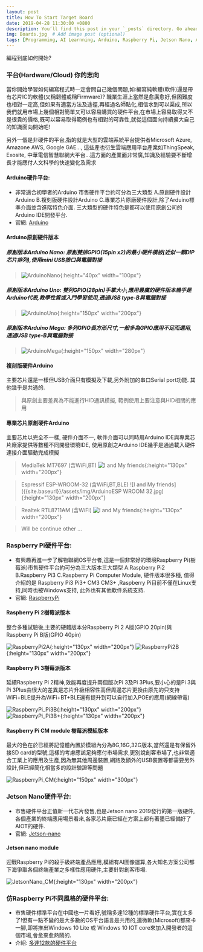 ```yaml
---
layout: post
title: How To Start Target Board
date: 2019-04-28 11:30:00 +0800
description: You’ll find this post in your `_posts` directory. Go ahead and edit it and re-build the site to see your changes. # Add post description (optional)
img: Boards.jpg  # Add image post (optional)
tags: [Programming, AI Learnning, Arduino, Raspberry Pi, Jetson Nano, Azure, AWS, Google GAE, Thingspeak, Exosite, 智慧聯網大平台] # add tag
---
```


編程到底如何開始?

### 平台(Hardware/Cloud) 你的志向
當你開始學習如何編寫程式時一定會問自己幾個問題,如:編寫純軟體(軟件)還是帶有芯片IC的軟體(又稱韌體或稱Firmware)? 職業生涯上當然是愈廣愈好,但困難度也相對一定高,但如果有適當方法及途徑,再經過名師點化,相信水到可以渠成,所以我們就用市場上幾個相對簡單又可以容易購買的硬件平台,在市場上容易取得又不是很貴的價格,既可以容易取得範例也有相對的可靠性,就從這個面向持續擴大自己的知識面向開始吧!

另外一個是非硬件的平台,指的就是大型的雲端系統平台提供者Microsoft Azure, Amazone AWS, Google GAE..., 這些產也衍生雲端應用平台產業如ThingSpeak, Exosite, 中華電信智慧聯網大平台...這方面的產業面非常廣,知識及經驗要不斷增長才能應付人文科學的快速變化及需求



#### Arduino硬件平台: 
* 非常適合初學者的Arduino 市售硬件平台約可分為三大類型 A.原創硬件設計Arduino B.複刻版硬件設計Arduino C.專業芯片原廠硬件設計,除了Arduino標準介面並含進階特色介面. 三大類型的硬件特色是都可以使用原創公司的Arduino IDE開發平台.
* 官網: [Arduino](https://www.arduino.cc/)

#### Arduino原創硬件版本
##### 原創版本Arduino Nano: 原創雙排GPIO(15pin x2)的最小硬件模板(近似一顆DIP芯片排列),使用mini USB接口與電腦對接
>![ArduinoNano]({{site.baseurl}}/assets/img/ArduinoNano.jpg){:height="40px" width="100px"}

##### 原創版本Arduino Uno: 雙列GPIO(28pin)手掌大小,應用最廣的硬件版本幾乎是Arduino代表,教學性質或入門學習使用,透過USB type-B與電腦對接
>![ArduinoUno]({{site.baseurl}}/assets/img/ArduinoUno.jpg){:height="150px" width="200px"}

##### 原創版本Arduino Mega: 多列GPIO長方形尺寸,一般多為GPIO應用不足而選用,透過USB type-B與電腦對接
>![ArduinoMega]({{site.baseurl}}/assets/img/ArduinoMega.jpg){:height="150px" width="280px"}

#### 複刻版硬件Arduino
主要芯片還是一樣但USB介面只有模擬及下載,另外附加的串口Serial port功能. 其他幾乎是共通的.
>與原創主要差異為不能進行HID通訊模擬, 範例使用上要注意與HID相關的應用

#### 專業芯片原創硬件Arduino
主要芯片以完全不一樣, 硬件介面不一, 軟件介面可以同時用Arduino IDE與專業芯片廠家提供等數種不同開發環境IDE, 使用原創之Arduino IDE幾乎是通過載入硬件連接介面驅動完成模擬
>MediaTek MT7697 (含WiFi,BT)
![I and My friends]({{site.baseurl}}/assets/img/ArduinoMT7697.jpg){:height="130px" width="200px"}

>Espressif ESP-WROOM-32 (含WiFi,BT,BLE)
![I and My friends]({{site.baseurl}}/assets/img/ArduinoESP WROOM 32.jpg){:height="130px" width="200px"}

>Realtek RTL8711AM (含WiFi)
![I and My friends]({{site.baseurl}}/assets/img/ArduinoRTL8711AM.jpg){:height="130px" width="200px"}

>Will be continue other ...



### Raspberry Pi硬件平台: 
* 有興趣再進一步了解物聯網OS平台者,這是一個非常好的環境Raspberry Pi(樹莓派)市售硬件平台約可分為三大版本三大類型 A.Raspberry Pi2 B.Raspberry Pi3 C.Raspberry Pi Computer Module, 硬件版本很多種, 值得介紹的是 Raspberry Pi3 Pi3+ CM3 CM3+ ,Raspberry Pi目前不僅在Linux支持,同時也被Windows支持, 此外也有其他軟件系統支持.
* 官網: [RaspberryPi](https://www.raspberrypi.com.tw/)

#### Raspberry Pi 2樹莓派版本
整合多種試驗後,主要的硬體版本分Raspberry Pi 2 A版(GPIO 20pin)與Raspberry Pi B版(GPIO 40pin)
>
![RaspberryPi2A]({{site.baseurl}}/assets/img/RaspberryPi2A.jpg){:height="130px" width="200px"}
![RaspberryPi2B]({{site.baseurl}}/assets/img/RaspberryPi2B.jpg){:height="130px" width="200px"}

#### Raspberry Pi 3樹莓派版本
延續Raspberry Pi 2精神,效能再度提升兩個版次Pi 3及Pi 3Plus,要小心的是Pi 3與Pi 3Plus由很大的差異是芯片升級相容性高但周邊芯片更換由原先的只支持WiFi+BLE提升為WiFi+BT+BLE還有提升到可以自行加入POE的應用(網線帶電)
>
![RaspberryPi_Pi3B]({{site.baseurl}}/assets/img/RaspberryPi3B.jpg){:height="130px" width="200px"}
![RaspberryPi_Pi3B+]({{site.baseurl}}/assets/img/RaspberryPi3B+.jpg){:height="130px" width="200px"}

#### Raspberry Pi CM module 樹莓派模組版本
最大的色在於已經將記憶體內置於模組內分為8G,16G,32G版本,當然還是有保留外接SD card的型號,這樣的考慮應該足夠應付市場需求,更別說創客市場了,也非常適合工業上的應用及生產,因為無其他周邊裝置,網路及額外的USB裝置等都需要另外設計,但已經簡化相當多的設計驗證等問題
>
![RaspberryPi_CM]({{site.baseurl}}/assets/img/RaspberryPi_CM_module.jpg){:height="150px" width="300px"}



### Jetson Nano硬件平台:  
* 市售硬件平台正值新一代芯片發售,也是Jetson nano 2019發行的第一版硬件,各個產業的終端應用場景看來,各家芯片廠已經在方案上都有著墨已經備好了AIOT的硬件.
* 官網: [Jetson-nano](https://www.nvidia.com/zh-tw/autonomous-machines/embedded-systems/jetson-nano/)

#### Jetson nano module
迎戰Raspberry Pi的殺手級終端產品應用,模組有AI圖像運算,各大知名方案公司都下海爭取各個終端產業之多樣性應用硬件,主要針對創客市場.
>
![JetsonNano_CM]({{site.baseurl}}/assets/img/JetsonNano_CM_module.jpg){:height="130px" width="200px"}



### 仿Raspberry Pi不同風格的硬件平台: 
* 市售硬件標準平台在中國也一片看好,號稱多達12種的標準硬件平台,實在太多了!但有一點不變的是大多數的OS平台語言是共用的,連微軟(Microsoft)都來卡一腳,即將推出Windows 10 Lite 或 Windows 10 IOT core來加入開發者的這個市場,會愈來愈熱鬧的.
* 介紹: [多達12款的硬件平台](https://linux.cn/article-10823-1.html)


